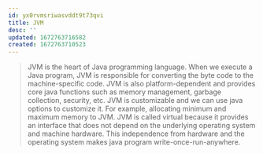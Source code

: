 ```yaml
---
id: yx0rvmsriwasvddt9t73qvi
title: JVM
desc: ''
updated: 1672763716582
created: 1672763710523
---
```


> JVM is the heart of Java programming language. When we execute a Java program, JVM is responsible for converting the byte code to the machine-specific code. JVM is also platform-dependent and provides core java functions such as memory management, garbage collection, security, etc. JVM is customizable and we can use java options to customize it. For example, allocating minimum and maximum memory to JVM. JVM is called virtual because it provides an interface that does not depend on the underlying operating system and machine hardware. This independence from hardware and the operating system makes java program write-once-run-anywhere.